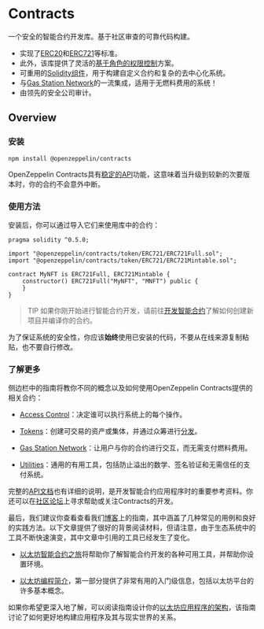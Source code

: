 # Contracts

一个安全的智能合约开发库。基于社区审查的可靠代码构建。
* 实现了[ERC20](./Tokens/ERC20/ERC20.md)和[ERC721](./Tokens/ERC721.md)等标准。
* 此外，该库提供了灵活的[基于角色的权限控制](./Access-Control.md)方案。
* 可重用的[Solidity组件](./Utilities.md)，用于构建自定义合约和复杂的去中心化系统。
* 与[Gas Station Network](./Gas-Station-Network/Strategies.md)的一流集成，适用于无燃料费用的系统！
* 由领先的安全公司审计。

## Overview

### 安装
```
npm install @openzeppelin/contracts
```

OpenZeppelin Contracts具有[稳定的API](./Releases&Stability.md#api稳定性)功能，这意味着当升级到较新的次要版本时，你的合约不会意外中断。

### 使用方法
安装后，你可以通过导入它们来使用库中的合约：
```
pragma solidity ^0.5.0;

import "@openzeppelin/contracts/token/ERC721/ERC721Full.sol";
import "@openzeppelin/contracts/token/ERC721/ERC721Mintable.sol";

contract MyNFT is ERC721Full, ERC721Mintable {
    constructor() ERC721Full("MyNFT", "MNFT") public {
    }
}
```

> TIP
如果你刚开始进行智能合约开发，请前往[开发智能合约](/Learn/Developing-smart-contracts/Developing-smart-contracts-hardh.md)了解如何创建新项目并编译你的合约。

为了保证系统的安全性，你应该**始终**使用已安装的代码，不要从在线来源复制粘贴，也不要自行修改。

### 了解更多

侧边栏中的指南将教你不同的概念以及如何使用OpenZeppelin Contracts提供的相关合约：

* [Access Control](./Access-Control.md)：决定谁可以执行系统上的每个操作。

* [Tokens](./Tokens/Tokens.md)：创建可交易的资产或集体，并通过众筹进行[分发](./API/Crowdsale.md)。

* [Gas Station Network](./Gas-Station-Network/Strategies.md)：让用户与你的合约进行交互，而无需支付燃料费用。

* [Utilities](./Utilities.md)：通用的有用工具，包括防止溢出的数学、签名验证和无需信任的支付系统。

完整的[API文档](./API/ERC20.md)也有详细的说明，是开发智能合约应用程序时的重要参考资料。你还可以在[社区论坛](https://forum.openzeppelin.com/)上寻求帮助或关注Contracts的开发。

最后，我们建议你查看查看我们[博客](https://blog.openzeppelin.com/guides/)上的指南，其中涵盖了几种常见的用例和良好的实践方法。以下文章提供了很好的背景阅读材料，但请注意，由于生态系统中的工具不断快速演变，其中文章中引用的工具已经发生了变化。

* [以太坊智能合约之旅](https://blog.openzeppelin.com/the-hitchhikers-guide-to-smart-contracts-in-ethereum-848f08001f05)将帮助你了解智能合约开发的各种可用工具，并帮助你设置环境。

* [以太坊编程简介](https://blog.openzeppelin.com/a-gentle-introduction-to-ethereum-programming-part-1-783cc7796094)，第一部分提供了非常有用的入门级信息，包括以太坊平台的许多基本概念。

如果你希望更深入地了解，可以阅读指南设计你的[以太坊应用程序的架构](https://blog.openzeppelin.com/designing-the-architecture-for-your-ethereum-application-9cec086f8317)，该指南讨论了如何更好地构建应用程序及其与现实世界的关系。